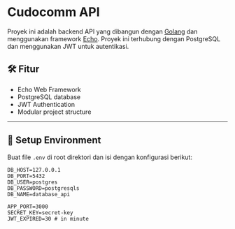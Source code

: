 # Cudocomm API

Proyek ini adalah backend API yang dibangun dengan [Golang](https://golang.org/) dan menggunakan framework [Echo](https://echo.labstack.com/). Proyek ini terhubung dengan PostgreSQL dan menggunakan JWT untuk autentikasi.

## 🛠️ Fitur

- Echo Web Framework
- PostgreSQL database
- JWT Authentication
- Modular project structure

---

## 🚀 Setup Environment

Buat file `.env` di root direktori dan isi dengan konfigurasi berikut:

```env
DB_HOST=127.0.0.1
DB_PORT=5432
DB_USER=postgres
DB_PASSWORD=postgresqls
DB_NAME=database_api

APP_PORT=3000
SECRET_KEY=secret-key
JWT_EXPIRED=30 # in minute
